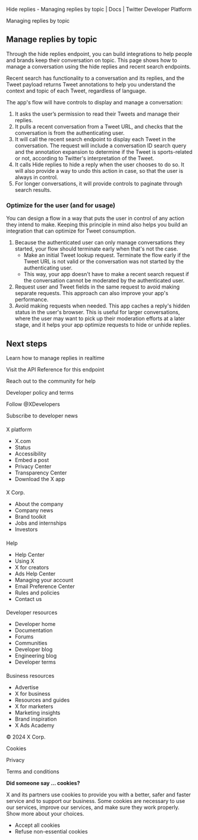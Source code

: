
Hide replies - Managing replies by topic | Docs | Twitter Developer Platform 

Managing replies by topic

Manage replies by topic
-----------------------

Through the hide replies endpoint, you can build integrations to help people and brands keep their conversation on topic. This page shows how to manage a conversation using the hide replies and recent search endpoints.

Recent search has functionality to a conversation and its replies, and the Tweet payload returns Tweet annotations to help you understand the context and topic of each Tweet, regardless of language.

The app's flow will have controls to display and manage a conversation:

1. It asks the user’s permission to read their Tweets and manage their replies.
2. It pulls a recent conversation from a Tweet URL, and checks that the conversation is from the authenticating user.
3. It will call the recent search endpoint to display each Tweet in the conversation. The request will include a conversation ID search query and the annotation expansion to determine if the Tweet is sports-related or not, according to Twitter's interpretation of the Tweet.
4. It calls Hide replies to hide a reply when the user chooses to do so. It will also provide a way to undo this action in case, so that the user is always in control.
5. For longer conversations, it will provide controls to paginate through search results.

### 

### 

### Optimize for the user (and for usage)

You can design a flow in a way that puts the user in control of any action they intend to make. Keeping this principle in mind also helps you build an integration that can optimize for Tweet consumption.

1. Because the authenticated user can only manage conversations they started, your flow should terminate early when that's not the case.
	* Make an initial Tweet lookup request. Terminate the flow early if the Tweet URL is not valid or the conversation was not started by the authenticating user.
	* This way, your app doesn't have to make a recent search request if the conversation cannot be moderated by the authenticated user.
2. Request user and Tweet fields in the same request to avoid making separate requests. This approach can also improve your app's performance.
3. Avoid making requests when needed. This app caches a reply's hidden status in the user's browser. This is useful for larger conversations, where the user may want to pick up their moderation efforts at a later stage, and it helps your app optimize requests to hide or unhide replies.

Next steps
----------

Learn how to manage replies in realtime

Visit the API Reference for this endpoint

Reach out to the community for help

Developer policy and terms

Follow @XDevelopers

Subscribe to developer news

#### 
 X platform

* X.com
* Status
* Accessibility
* Embed a post
* Privacy Center
* Transparency Center
* Download the X app

#### 
 X Corp.

* About the company
* Company news
* Brand toolkit
* Jobs and internships
* Investors

#### 
 Help

* Help Center
* Using X
* X for creators
* Ads Help Center
* Managing your account
* Email Preference Center
* Rules and policies
* Contact us

#### 
 Developer resources

* Developer home
* Documentation
* Forums
* Communities
* Developer blog
* Engineering blog
* Developer terms

#### 
 Business resources

* Advertise
* X for business
* Resources and guides
* X for marketers
* Marketing insights
* Brand inspiration
* X Ads Academy

 © 2024 X Corp.

Cookies

Privacy

Terms and conditions

**Did someone say … cookies?**  

 X and its partners use cookies to provide you with a better, safer and
 faster service and to support our business. Some cookies are necessary to use
 our services, improve our services, and make sure they work properly.
 Show more about your choices.

* Accept all cookies
* Refuse non-essential cookies